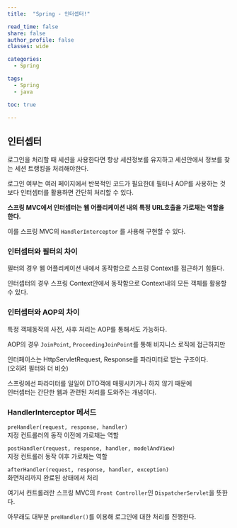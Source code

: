 ```yaml
---
title:  "Spring - 인터셉터!"

read_time: false
share: false
author_profile: false
classes: wide

categories:
  - Spring

tags:
  - Spring
  - java

toc: true

---
```


## 인터셉터

로그인을 처리할 때 세션을 사용한다면 항상 세션정보를 유지하고 세션안에서 정보를 찾는 세션 트랭킹을 처리해야한다.  

로그인 여부는 여러 페이지에서 반복적인 코드가 필요한데 필터나 AOP를 사용하는 것 보다 인터셉터를 활용하면 간단히 처리할 수 있다.  

**스프링 MVC에서 인터셉터는 웹 어플리케이션 내의 특정 URL호출을 가로채는 역할을 한다.**   

이를 스프링 MVC의 `HandlerInterceptor` 를 사용해 구현할 수 있다.  

### 인터셉터와 필터의 차이

필터의 경우 웹 어플리케이션 내에서 동작함으로 스프링 Context를 접근하기 힘들다.  

인터셉터의 경우 스프링 Context안에서 동작함으로 Context내의 모든 객체를 활용할 수 있다.  

### 인터셉터와 AOP의 차이

특정 객체동작의 사전, 사후 처리는 AOP를 통해서도 가능하다.  

AOP의 경우 `JoinPoint`, `ProceedingJoinPoint`를 통해 비지니스 로직에 접근하지만  

인터페이스는 HttpServletRequest, Response를 파라미터로 받는 구조이다.  
(오히려 필터와 더 비슷)

스프링에선 파라미터를 일일이 DTO객에 매핑시키거나 하지 않기 때문에  
인터셉터는 간단한 웹과 관련된 처리를 도와주는 개념이다.

### HandlerInterceptor 메서드

`preHandler(request, response, handler)`  
지정 컨트롤러의 동작 이전에 가로채는 역할  

`postHandler(request, response, handler, modelAndView)`  
지정 컨트롤러 동작 이후 가로채는 역할

`afterHandler(request, response, handler, exception)`  
화면처리까지 완료된 상태에서 처리  

여기서 컨트롤러란 스프링 MVC의 `Front Controller`인 `DispatcherServlet`을 뜻한다.

아무래도 대부분 `preHandler()`를 이용해 로그인에 대한 처리를 진행한다.  
 